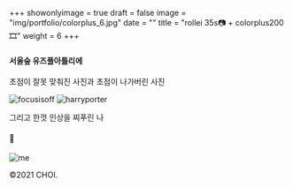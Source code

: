 +++
showonlyimage = true
draft = false
image = "img/portfolio/colorplus_6.jpg"
date = ""
title = "rollei 35s📷 + colorplus200🎞"
weight = 6
+++

#### 서울숲 유즈풀아틀리에

초점이 잘못 맞춰진 사진과 초점이 나가버린 사진

![focusisoff][1]
![harryporter][2]

그리고 한껏 인상을 찌푸린 나

#### 🥴

![me][3]

[1]: https://jisun-choi.github.io/choi//img/portfolio/colorplus_6.jpg
[2]: https://jisun-choi.github.io/choi//img/portfolio/colorplus_7.jpg
[3]: https://jisun-choi.github.io/choi//img/portfolio/colorplus_8.jpg

©2021 CHOI.
